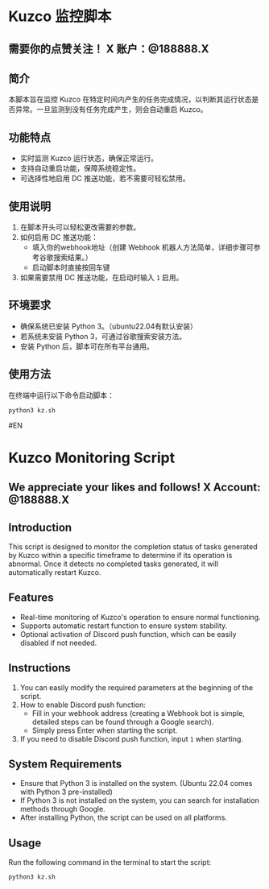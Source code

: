 # Kuzco 监控脚本

## 需要你的点赞关注！ X 账户：@188888.X

## 简介

本脚本旨在监控 Kuzco 在特定时间内产生的任务完成情况，以判断其运行状态是否异常。一旦监测到没有任务完成产生，则会自动重启 Kuzco。

## 功能特点

- 实时监测 Kuzco 运行状态，确保正常运行。
- 支持自动重启功能，保障系统稳定性。
- 可选择性地启用 DC 推送功能，若不需要可轻松禁用。

## 使用说明

1. 在脚本开头可以轻松更改需要的参数。
2. 如何启用 DC 推送功能：
   - 填入你的webhook地址（创建 Webhook 机器人方法简单，详细步骤可参考谷歌搜索结果。）
   - 启动脚本时直接按回车键
3. 如果需要禁用 DC 推送功能，在启动时输入 `1` 启用。

## 环境要求

- 确保系统已安装 Python 3。（ubuntu22.04有默认安装）
- 若系统未安装 Python 3，可通过谷歌搜索安装方法。
- 安装 Python 后，脚本可在所有平台通用。

## 使用方法

在终端中运行以下命令启动脚本：

```
python3 kz.sh
```



#EN

# Kuzco Monitoring Script

## We appreciate your likes and follows! X Account: @188888.X

## Introduction

This script is designed to monitor the completion status of tasks generated by Kuzco within a specific timeframe to determine if its operation is abnormal. Once it detects no completed tasks generated, it will automatically restart Kuzco.

## Features

- Real-time monitoring of Kuzco's operation to ensure normal functioning.
- Supports automatic restart function to ensure system stability.
- Optional activation of Discord push function, which can be easily disabled if not needed.

## Instructions

1. You can easily modify the required parameters at the beginning of the script.
2. How to enable Discord push function:
   - Fill in your webhook address (creating a Webhook bot is simple, detailed steps can be found through a Google search).
   - Simply press Enter when starting the script.
3. If you need to disable Discord push function, input `1` when starting.

## System Requirements

- Ensure that Python 3 is installed on the system. (Ubuntu 22.04 comes with Python 3 pre-installed)
- If Python 3 is not installed on the system, you can search for installation methods through Google.
- After installing Python, the script can be used on all platforms.

## Usage

Run the following command in the terminal to start the script:

```
python3 kz.sh
```
